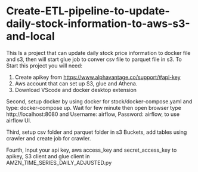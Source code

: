 # Create-ETL-pipeline-to-update-daily-stock-information-to-aws-s3-and-local

This Is a project that can update daily stock price information to docker file and s3, then will start glue job to conver csv file to parquet file in s3.
To Start this project you will need: 
  1. Create apikey from https://www.alphavantage.co/support/#api-key
  2. Aws account that can set up S3, glue and Athena.
  3. Download VScode and docker desktop extension

Second, setup docker by using docker for stock/docker-compose.yaml and type: docker-compose up. Wait for few minute then open browser type http://localhost:8080 and Username: airflow, Password: airflow, to use airflow UI.

Third, setup csv folder and parquet folder in s3 Buckets, add tables using crawler and create job for crawler.

Fourth, Input your api key, aws access_key and secret_access_key to apikey, S3 client and glue client in AMZN_TIME_SERIES_DAILY_ADJUSTED.py
